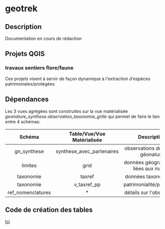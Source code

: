 # geotrek

## Description

Documentation en cours de rédaction



## Projets QGIS

### travaux sentiers flore/faune

Ces projets visent à servir de façon dynamique à l'extraction d'espèces patrimoniales/protégées 

<!--

### _Exemples_
#### Couche "détail"
	
>  Si l'on s'intéresse à toutes les observations d'Arthropodes dans la couche "détail"
	Après avoir cliqué sur l'icône de filtre à côté de la couche, on peut remplacer:

```sql
date_part('year', "date_max") = 2023
```
> par:
```sql
"phylum" = 'Arthropoda'
```
> Cette manipulation change le filtre: au lien de ne garder que les observations où l'année est 2023, on ne garde que celles où la colonne 
"phylum" contient exactement le mot "Arthropoda". 

#### Couche "Agrégation par maille, cd_ref et par an"
> en l'état la couche est filtrée par année d'observation (annee)
```sql
annee = 2023
```
> Elle est aussi filtrée au niveau de la symbologie

_Valeur_ : `sum("n_obs",group_by:="maille")`
> qui permet de regrouper les valeurs des mailles superposées. Au moment du chargement est donc représenté le nombre d'observation par maille en 2023.
> Les autres couches agrégées sont construites sur le même modèle. 



## Tables remarquables

Le schéma est constitué de 5 tables :

 - _.detail_ 

Contient l'ensemble des observations, complété par les données issues de taxref, et des propriétés de la maille contenant le lieu d'observation. 
Il a été décidé que chaque observation serait assignée à une et une seule maille de la grille 1km, en cas 
de superposition parfaite du lieu d'observation avec la limite entre deux mailles, la mailles au n° le plus grand est conservée. 

Dans les vues agrégées, la patrimonialité et la protection ne sont vraies que si toutes les espèces agrégées sont protégées ou patrimoniales. 

 - _.agregation_maille_an_

agrégation des observation par année de début d'observation et pour chaque maille de limites.grid. 
Ne sont conservées que les observations ayant eu lieu sur une seule année
 
 - _.agregation_groupe*\_inpn_maille_

agrégation des observations selon le groupe inpn 1-2 

 - _.taxon_patrimonial_protege_

liste des taxons (cd_ref) patrimoniaux ou protégés

## Description des colonnes remarquables
*Attention: Ne sont décrites ici que les colonnes remarquables, ou dont le nom pourrait prêter à confusion.*

#### _.detail_

| Nom de la colonne      | Type | Description     |
| :---        |    :----:   |          :--- |
| id_synthese      | int       | numéro d'observation   |
| id_grid   | int        | identifiant du numéro de maille |
| cd_nom   | int        | identifiant de nom unique dans taxref      |
| cd_ref   | int        | identifiant du taxon de référence      |
|maille | int |n° de la maille d'1km de côté dans laquelle se situe l'observation|
| patrimoniale/protegee| boolean| Valeurs True/False quand connue, sinon null. |
|count_min| int| nombre d'individus observés pour un taxon donné|
|...|...|...|


 


_____
_Documentation pour utilisateurs avancés et maintenance_

## Exemples de Requêtes


_Requêtes pour récupérer toutes les observations d'une espèce dont le nom valide commence par "ar"_

```sql
--Requête pour avoir tous les trucs commençant par "a" ou "A"
SELECT *
FROM table_1
WHERE nom_truc ILIKE 'a%'
```
-->
## Dépendances

Les 3 vues agrégées sont construites sur la vue matérialisée _geonature_synthese.observation_taxonomie_grille_ qui permet de faire le lien
entre 4 schémas: 

|Schéma| Table/Vue/Vue Matérialisée| Description| clef |
|:--:|:--:|:--:|:--:|
|gn_synthese|synthese_avec_partenaires |observations de la base géonature| - |
|limites|grid|données géographiques liées aux mailles | spatiale|
|taxonomie|taxref|données taxonomiques| _cd_nom_|
|taxonomie|v_taxref_pp |patrimonialité/protection|_cd_nom_|
|ref_nomenclatures|*|détails sur l'observation|_id_nomenclature\_\*_|
 
 
 <!-- -
 - [limites.grid](https://github.com/PnMercantour/limites/README.md#tables_remarquables) : données géographiques liées aux mailles - jointure géographique
  [limites.grid](https://github.com/PnMercantour/limites/limites/README.md#limites.communes) : données géographiques liées aux mailles - jointure géographique 

 - gn_synthese.synthese_avec_partenaires : observations de la base géonature
 - taxonomie.taxref : classification - jointure sur _cd_nom_
 - taxonomie.v_taxref_pp : patrimonialité/protection - jointure sur _cd_nom_
 - ref_nomenclatures.* : détails sur l'observation - jointure sur _id_nomenclature\_\*_


## Mises à jour

Tous les ans, ou quand les couches de références changent. -->

## Code de création des tables

[Ici](./sql/creation.sql)




